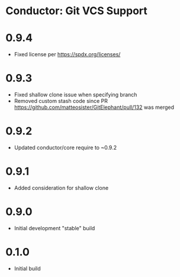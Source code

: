 Conductor: Git VCS Support
===============================================

# 0.9.4
- Fixed license per https://spdx.org/licenses/

# 0.9.3
- Fixed shallow clone issue when specifying branch
- Removed custom stash code since PR 
  https://github.com/matteosister/GitElephant/pull/132 was merged

# 0.9.2
- Updated conductor/core require to ~0.9.2

# 0.9.1
- Added consideration for shallow clone

# 0.9.0
- Initial development "stable" build

# 0.1.0
- Initial build
